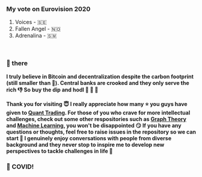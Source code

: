 ### My vote on Eurovision 2020

1. Voices - 🇸🇪
2. Fallen Angel - 🇳🇴
3. Adrenalina - 🇸🇲

&nbsp;
&nbsp;

### 👋 there

**I truly believe in Bitcoin and decentralization despite the carbon footprint (still smaller than 🏦). Central banks are crooked and they only serve the rich :thumbsdown: So buy the dip and hodl 💎 🙌 💎**

**Thank you for visiting :innocent: I really appreciate how many :star: you guys have given to <a href=https://github.com/je-suis-tm/quant-trading>Quant Trading</a>. For those of you who crave for more intellectual challenges, check out some other respositories such as <a href=https://github.com/je-suis-tm/graph-theory>Graph Theory</a> and <a href=https://github.com/je-suis-tm/machine-learning>Machine Learning</a>, you won't be disappointed :smirk: If you have any questions or thoughts, feel free to raise issues in the repository so we can start :speech_balloon: I genuinely enjoy conversations with people from diverse background and they never stop to inspire me to develop new perspectives to tackle challenges in life :muscle:**

### :fu: COVID!
